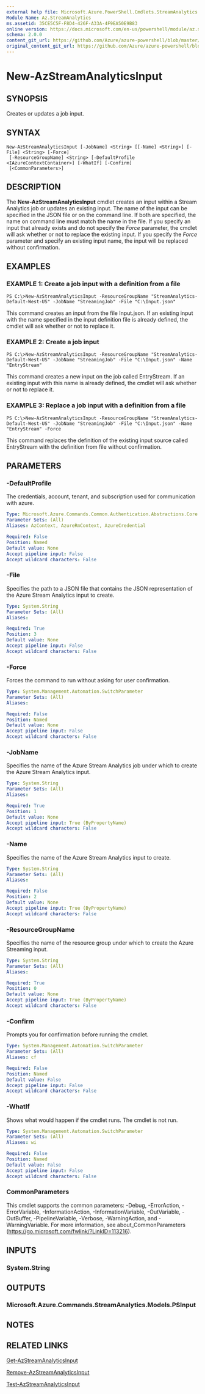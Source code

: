 ```yaml
---
external help file: Microsoft.Azure.PowerShell.Cmdlets.StreamAnalytics.dll-Help.xml
Module Name: Az.StreamAnalytics
ms.assetid: 35CE5C5F-F8D4-426F-A33A-4F9EA50E9B83
online version: https://docs.microsoft.com/en-us/powershell/module/az.streamanalytics/new-azstreamanalyticsinput
schema: 2.0.0
content_git_url: https://github.com/Azure/azure-powershell/blob/master/src/StreamAnalytics/StreamAnalytics/help/New-AzStreamAnalyticsInput.md
original_content_git_url: https://github.com/Azure/azure-powershell/blob/master/src/StreamAnalytics/StreamAnalytics/help/New-AzStreamAnalyticsInput.md
---
```


# New-AzStreamAnalyticsInput

## SYNOPSIS
Creates or updates a job input.

## SYNTAX

```
New-AzStreamAnalyticsInput [-JobName] <String> [[-Name] <String>] [-File] <String> [-Force]
 [-ResourceGroupName] <String> [-DefaultProfile <IAzureContextContainer>] [-WhatIf] [-Confirm]
 [<CommonParameters>]
```

## DESCRIPTION
The **New-AzStreamAnalyticsInput** cmdlet creates an input within a Stream Analytics job or updates an existing input.
The name of the input can be specified in the JSON file or on the command line.
If both are specified, the name on command line must match the name in the file.
If you specify an input that already exists and do not specify the *Force* parameter, the cmdlet will ask whether or not to replace the existing input.
If you specify the *Force* parameter and specify an existing input name, the input will be replaced without confirmation.

## EXAMPLES

### EXAMPLE 1: Create a job input with a definition from a file
```
PS C:\>New-AzStreamAnalyticsInput -ResourceGroupName "StreamAnalytics-Default-West-US" -JobName "StreamingJob" -File "C:\Input.json"
```

This command creates an input from the file Input.json.
If an existing input with the name specified in the input definition file is already defined, the cmdlet will ask whether or not to replace it.

### EXAMPLE 2: Create a job input
```
PS C:\>New-AzStreamAnalyticsInput -ResourceGroupName "StreamAnalytics-Default-West-US" -JobName "StreamingJob" -File "C:\Input.json" -Name "EntryStream"
```

This command creates a new input on the job called EntryStream.
If an existing input with this name is already defined, the cmdlet will ask whether or not to replace it.

### EXAMPLE 3: Replace a job input with a definition from a file
```
PS C:\>New-AzStreamAnalyticsInput -ResourceGroupName "StreamAnalytics-Default-West-US" -JobName "StreamingJob" -File "C:\Input.json" -Name "EntryStream" -Force
```

This command replaces the definition of the existing input source called EntryStream with the definition from file without confirmation.

## PARAMETERS

### -DefaultProfile
The credentials, account, tenant, and subscription used for communication with azure.

```yaml
Type: Microsoft.Azure.Commands.Common.Authentication.Abstractions.Core.IAzureContextContainer
Parameter Sets: (All)
Aliases: AzContext, AzureRmContext, AzureCredential

Required: False
Position: Named
Default value: None
Accept pipeline input: False
Accept wildcard characters: False
```

### -File
Specifies the path to a JSON file that contains the JSON representation of the Azure Stream Analytics input to create.

```yaml
Type: System.String
Parameter Sets: (All)
Aliases:

Required: True
Position: 3
Default value: None
Accept pipeline input: False
Accept wildcard characters: False
```

### -Force
Forces the command to run without asking for user confirmation.

```yaml
Type: System.Management.Automation.SwitchParameter
Parameter Sets: (All)
Aliases:

Required: False
Position: Named
Default value: None
Accept pipeline input: False
Accept wildcard characters: False
```

### -JobName
Specifies the name of the Azure Stream Analytics job under which to create the Azure Stream Analytics input.

```yaml
Type: System.String
Parameter Sets: (All)
Aliases:

Required: True
Position: 1
Default value: None
Accept pipeline input: True (ByPropertyName)
Accept wildcard characters: False
```

### -Name
Specifies the name of the Azure Stream Analytics input to create.

```yaml
Type: System.String
Parameter Sets: (All)
Aliases:

Required: False
Position: 2
Default value: None
Accept pipeline input: True (ByPropertyName)
Accept wildcard characters: False
```

### -ResourceGroupName
Specifies the name of the resource group under which to create the Azure Streaming input.

```yaml
Type: System.String
Parameter Sets: (All)
Aliases:

Required: True
Position: 0
Default value: None
Accept pipeline input: True (ByPropertyName)
Accept wildcard characters: False
```

### -Confirm
Prompts you for confirmation before running the cmdlet.

```yaml
Type: System.Management.Automation.SwitchParameter
Parameter Sets: (All)
Aliases: cf

Required: False
Position: Named
Default value: False
Accept pipeline input: False
Accept wildcard characters: False
```

### -WhatIf
Shows what would happen if the cmdlet runs.
The cmdlet is not run.

```yaml
Type: System.Management.Automation.SwitchParameter
Parameter Sets: (All)
Aliases: wi

Required: False
Position: Named
Default value: False
Accept pipeline input: False
Accept wildcard characters: False
```

### CommonParameters
This cmdlet supports the common parameters: -Debug, -ErrorAction, -ErrorVariable, -InformationAction, -InformationVariable, -OutVariable, -OutBuffer, -PipelineVariable, -Verbose, -WarningAction, and -WarningVariable. For more information, see about_CommonParameters (https://go.microsoft.com/fwlink/?LinkID=113216).

## INPUTS

### System.String

## OUTPUTS

### Microsoft.Azure.Commands.StreamAnalytics.Models.PSInput

## NOTES

## RELATED LINKS

[Get-AzStreamAnalyticsInput](./Get-AzStreamAnalyticsInput.md)

[Remove-AzStreamAnalyticsInput](./Remove-AzStreamAnalyticsInput.md)

[Test-AzStreamAnalyticsInput](./Test-AzStreamAnalyticsInput.md)


